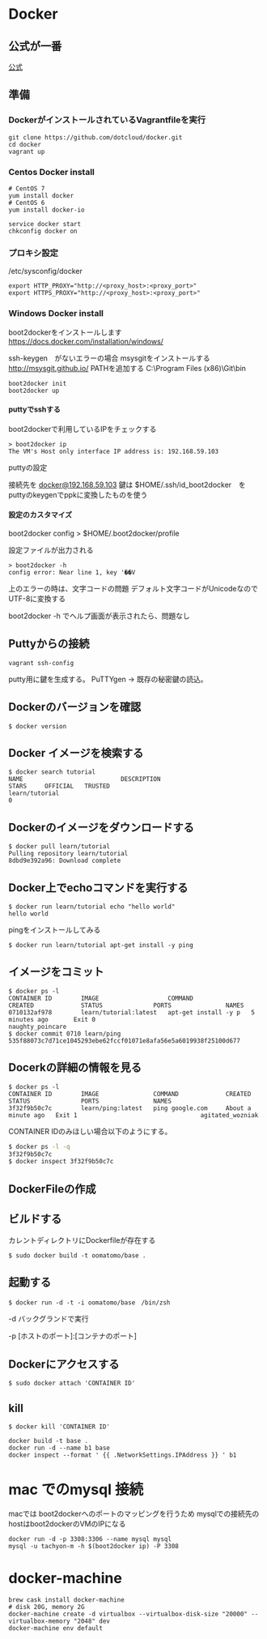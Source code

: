 # Docker

## 公式が一番

[公式](http://docs.docker.io/en/latest/installation/windows/)

## 準備

### DockerがインストールされているVagrantfileを実行

```
git clone https://github.com/dotcloud/docker.git
cd docker
vagrant up
```

### Centos Docker install

```
# CentOS 7
yum install docker 
# CentOS 6
yum install docker-io

service docker start
chkconfig docker on
```
### プロキシ設定

/etc/sysconfig/docker

```
export HTTP_PROXY="http://<proxy_host>:<proxy_port>"
export HTTPS_PROXY="http://<proxy_host>:<proxy_port>"
```

### Windows Docker install

boot2dockerをインストールします
https://docs.docker.com/installation/windows/

ssh-keygen　がないエラーの場合 msysgitをインストールする
http://msysgit.github.io/
PATHを追加する C:\Program Files (x86)\Git\bin

```
boot2docker init
boot2docker up
```

#### puttyでsshする

boot2dockerで利用しているIPをチェックする

```
> boot2docker ip
The VM's Host only interface IP address is: 192.168.59.103
```

puttyの設定

接続先を docker@192.168.59.103
鍵は $HOME/.ssh/id_boot2docker　を puttyのkeygenでppkに変換したものを使う

#### 設定のカスタマイズ

boot2docker config > $HOME/.boot2docker/profile

設定ファイルが出力される

```
> boot2docker -h
config error: Near line 1, key '��V
```

上のエラーの時は、文字コードの問題
デフォルト文字コードがUnicodeなのでUTF-8に変換する

boot2docker -h でヘルプ画面が表示されたら、問題なし

## Puttyからの接続

```
vagrant ssh-config

```

putty用に鍵を生成する。
PuTTYgen -> 既存の秘密鍵の読込。


## Dockerのバージョンを確認  
```
$ docker version
```

## Docker イメージを検索する  
```
$ docker search tutorial
NAME                           DESCRIPTION                                     STARS     OFFICIAL   TRUSTED
learn/tutorial                                                                 0
```

## Dockerのイメージをダウンロードする  
```
$ docker pull learn/tutorial
Pulling repository learn/tutorial
8dbd9e392a96: Download complete
```

## Docker上でechoコマンドを実行する

```
$ docker run learn/tutorial echo "hello world"
hello world
```

pingをインストールしてみる

```
$ docker run learn/tutorial apt-get install -y ping
```

## イメージをコミット  

```
$ docker ps -l
CONTAINER ID        IMAGE                   COMMAND                CREATED             STATUS              PORTS               NAMES
0710132af978        learn/tutorial:latest   apt-get install -y p   5 minutes ago       Exit 0                                  naughty_poincare
$ docker commit 0710 learn/ping
535f88073c7d71ce1045293ebe62fccf01071e8afa56e5a6019938f25100d677
```

## Docerkの詳細の情報を見る  
```
$ docker ps -l
CONTAINER ID        IMAGE               COMMAND             CREATED              STATUS              PORTS               NAMES
3f32f9b50c7c        learn/ping:latest   ping google.com     About a minute ago   Exit 1                                  agitated_wozniak
```

CONTAINER IDのみほしい場合以下のようにする。

```Bash
$ docker ps -l -q
3f32f9b50c7c
$ docker inspect 3f32f9b50c7c
```

## DockerFileの作成

## ビルドする

カレントディレクトリにDockerfileが存在する

```
$ sudo docker build -t oomatomo/base .
```

## 起動する 

```
$ docker run -d -t -i oomatomo/base　/bin/zsh
```

-d バックグランドで実行

-p [ホストのポート]:[コンテナのポート]

## Dockerにアクセスする

```
$ sudo docker attach 'CONTAINER ID'
```

## kill

```
$ docker kill 'CONTAINER ID'
```


```
docker build -t base .
docker run -d --name b1 base
docker inspect --format ' {{ .NetworkSettings.IPAddress }} ' b1
```

# mac でのmysql 接続

macでは boot2dockerへのポートのマッピングを行うため
mysqlでの接続先のhostはboot2dockerのVMのIPになる

```
docker run -d -p 3308:3306 --name mysql mysql
mysql -u tachyon-m -h $(boot2docker ip) -P 3308
```

# docker-machine

```
brew cask install docker-machine
# disk 20G, memory 2G
docker-machine create -d virtualbox --virtualbox-disk-size "20000" --virtualbox-memory "2048" dev
docker-machine env default

```
